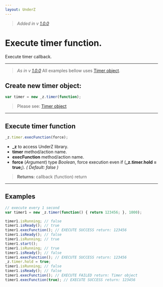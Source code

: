 ```yaml
---
layout: UnderZ
---
```

> _Added in v [1.0.0](https://github.com/mPhpMaster/UnderZ/tree/1.0.0)_

# Execute timer function.
Execute timer callback.


***


> _As in v [1.0.0](https://github.com/mPhpMaster/UnderZ/tree/1.0.0)_
> All examples bellow uses [Timer object](http://underz.hlack.net/UnderZ/-timer()#timer-object).

## Create new timer object:
```js
var timer = new _z.timer(function);
```
> Please see: [Timer object](http://underz.hlack.net/UnderZ/-timer()#timer-object)


***


## Execute timer function
```js
_z.timer.execFunction(force);
```

* **_z** to access UnderZ library.
* **timer** method/action name.
* **execFunction** method/action name.
* **force** (_Argument_) type _Boolean_, force execution even if (**\_z.timer.hold = true;**). _( Default: false )_

> **Returns:** callback (function) return


***


## Examples

```js
// execute every 1 second
var timer1 = new _z.timer(function() { return 123456; }, 1000);

timer1.isRunning; // false
timer1.isReady(); // true
timer1.execFunction(); // EXECUTE SUCCESS return: 123456
timer1.isReady(); // false
timer1.isRunning; // true
timer1.start();
timer1.isRunning; // true
timer1.isReady(); // false
timer1.execFunction(); // EXECUTE SUCCESS return: 123456
_z.timer.hold = true;
timer1.isRunning; // false
timer1.isReady(); // false
timer1.execFunction(); // EXECUTE FAILED return: Timer object
timer1.execFunction(true); // EXECUTE SUCCESS return: 123456
```
